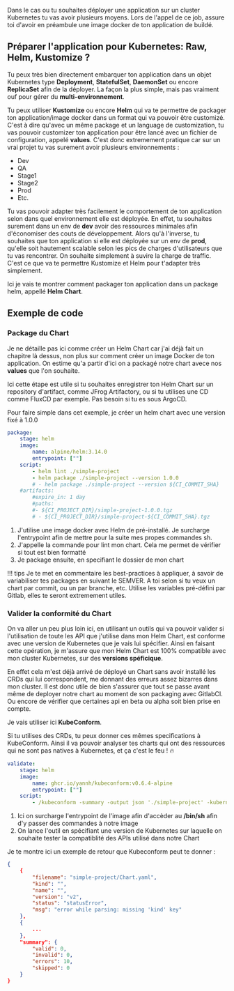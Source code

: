 Dans le cas ou tu souhaites déployer une application sur un cluster Kubernetes tu vas avoir plusieurs moyens. Lors de l'appel de ce job, assure toi d'avoir en préambule une image docker de ton application de buildé.

## Préparer l'application pour Kubernetes: Raw, Helm, Kustomize ?

Tu peux très bien directement embarquer ton application dans un objet Kubernetes type **Deployment**, **StatefulSet**, **DaemonSet** ou encore **ReplicaSet** afin de la déployer. La façon la plus simple, mais pas vraiment ouf pour gérer du **multi-environnement**.

Tu peux utiliser **Kustomize** ou encore **Helm** qui va te permettre de packager ton application/image docker dans un format qui va pouvoir être customizé. C'est à dire qu'avec un même package et un language de customization, tu vas pouvoir customizer ton application pour être lancé avec un fichier de configuration, appelé **values**. C'est donc extremement pratique car sur un vrai projet tu vas surement avoir plusieurs environnements : 

- Dev
- QA
- Stage1
- Stage2
- Prod
- Etc.

Tu vas pouvoir adapter très facilement le comportement de ton application selon dans quel environnement elle est déployée. En effet, tu souhaites surement dans un env de **dev** avoir des ressources minimales afin d'économiser des couts de développement. Alors qu'à l'inverse, tu souhaites que ton application si elle est déployée sur un env de **prod**, qu'elle soit hautement scalable selon les pics de charges d'utilisateurs que tu vas rencontrer. On souhaite simplement à suvire la charge de traffic. C'est ce que va te permettre Kustomize et Helm pour t'adapter très simplement. 

Ici je vais te montrer comment packager ton application dans un package helm, appellé **Helm Chart**.

## Exemple de code
### Package du Chart
Je ne détaille pas ici comme créer un Helm Chart car j'ai déjà fait un chapitre là dessus, non plus sur comment créer un image Docker de ton application. On estime qu'a partir d'ici on a packagé notre chart avece nos **values** que l'on souhaite.

Ici cette étape est utile si tu souhaites enregistrer ton Helm Chart sur un repository d'artifact, comme JFrog Artifactory, ou si tu utilises une CD comme FluxCD par exemple. Pas besoin si tu es sous ArgoCD.

Pour faire simple dans cet exemple, je créer un helm chart avec une version fixé à 1.0.0

```yaml linenums="1"
package:
    stage: helm
    image: 
        name: alpine/helm:3.14.0
        entrypoint: [""]
    script:
        - helm lint ./simple-project
        - helm package ./simple-project --version 1.0.0
        # - helm package ./simple-project --version ${CI_COMMIT_SHA}
    #artifacts:
        #expire_in: 1 day
        #paths:
        #- ${CI_PROJECT_DIR}/simple-project-1.0.0.tgz
        # - ${CI_PROJECT_DIR}/simple-project-${CI_COMMIT_SHA}.tgz
```

1. J'utilise une image docker avec Helm de pré-installé. Je surcharge l'entrypoint afin de mettre pour la suite mes propes commandes sh.
2. J'appelle la commande pour lint mon chart. Cela me permet de vérifier si tout est bien formatté
3. Je package ensuite, en specifiant le dossier de mon chart

!!! tips
    Je te met en commentaire les best-practices à appliquer, à savoir de variabiliser tes packages en suivant le SEMVER. A toi selon si tu veux un chart par commit, ou un par branche, etc. Utilise les variables pré-défini par Gitlab, elles te seront extremement utiles.

### Valider la conformité du Chart
On va aller un peu plus loin ici, en utilisant un outils qui va pouvoir valider si l'utilisation de toute les API que j'utilise dans mon Helm Chart, est conforme avec une version de Kubernetes que je vais lui spécifier. Ainsi en faisant cette opération, je m'assure que mon Helm Chart est 100% compatible avec mon cluster Kubernetes, sur des **versions spéficique**.  

En effet cela m'est déjà arrivé de déployé un Chart sans avoir installé les CRDs qui lui correspondent, me donnant des erreurs assez bizarres dans mon cluster. Il est donc utile de bien s'assurer que tout se passe avant même de deployer notre chart au moment de son packaging avec GitlabCI. Ou encore de vérifier que certaines api en beta ou alpha soit bien prise en compte.

Je vais utiliser ici **KubeConform**.

Si tu utilises des CRDs, tu peux donner ces mêmes specifications à KubeConform. Ainsi il va pouvoir analyser tes charts qui ont des ressources qui ne sont pas natives à Kubernetes, et ça c'est le feu ! 🔥


```yaml linenums="1"
validate:
    stage: helm
    image:
        name: ghcr.io/yannh/kubeconform:v0.6.4-alpine
        entrypoint: [""]
    script:
        - /kubeconform -summary -output json './simple-project' -kubernetes-version 1.29.1
```

1. Ici on surcharge l'entrypoint de l'image afin d'accèder au **/bin/sh** afin d'y passer des commandes à notre image
2. On lance l'outil en spécifiant une version de Kubernetes sur laquelle on souhaite tester la compatiblité des APIs utilisé dans notre Chart


Je te montre ici un exemple de retour que Kubeconform peut te donner :

```json
{
    {
        "filename": "simple-project/Chart.yaml",
        "kind": "",
        "name": "",
        "version": "v2",
        "status": "statusError",
        "msg": "error while parsing: missing 'kind' key"
    },
    {
        ...
    },
    "summary": {
        "valid": 0,
        "invalid": 0,
        "errors": 10,
        "skipped": 0
    } 
}
```